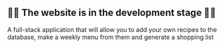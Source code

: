 ## 🚧🔧 The website is in the development stage 🔧🚧
A full-stack application that will allow you to add your own recipes to the database, make a weekly menu from them and generate a shopping list
